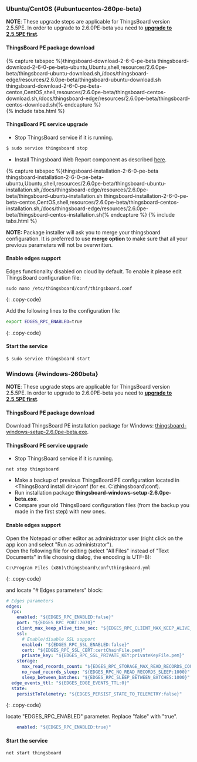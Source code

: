 ### Ubuntu/CentOS {#ubuntucentos-260pe-beta}

**NOTE**: These upgrade steps are applicable for ThingsBoard version 2.5.5PE. In order to upgrade to 2.6.0PE-beta you need to [**upgrade to 2.5.5PE first**](/docs/user-guide/install/pe/upgrade-instructions/#ubuntucentos-255).

#### ThingsBoard PE package download

{% capture tabspec %}thingsboard-download-2-6-0-pe-beta
thingsboard-download-2-6-0-pe-beta-ubuntu,Ubuntu,shell,resources/2.6.0pe-beta/thingsboard-ubuntu-download.sh,/docs/thingsboard-edge/resources/2.6.0pe-beta/thingsboard-ubuntu-download.sh
thingsboard-download-2-6-0-pe-beta-centos,CentOS,shell,resources/2.6.0pe-beta/thingsboard-centos-download.sh,/docs/thingsboard-edge/resources/2.6.0pe-beta/thingsboard-centos-download.sh{% endcapture %}  
{% include tabs.html %}

#### ThingsBoard PE service upgrade

* Stop ThingsBoard service if it is running.

```bash
$ sudo service thingsboard stop
```

* Install Thingsboard Web Report component as described [here](/docs/user-guide/install/pe/ubuntu/#step-9-install-thingsboard-webreport-component).


{% capture tabspec %}thingsboard-installation-2-6-0-pe-beta
thingsboard-installation-2-6-0-pe-beta-ubuntu,Ubuntu,shell,resources/2.6.0pe-beta/thingsboard-ubuntu-installation.sh,/docs/thingsboard-edge/resources/2.6.0pe-beta/thingsboard-ubuntu-installation.sh
thingsboard-installation-2-6-0-pe-beta-centos,CentOS,shell,resources/2.6.0pe-beta/thingsboard-centos-installation.sh,/docs/thingsboard-edge/resources/2.6.0pe-beta/thingsboard-centos-installation.sh{% endcapture %} 
{% include tabs.html %}

**NOTE:** Package installer will ask you to merge your thingsboard configuration. It is preferred to use **merge option** to make sure that all your previous parameters will not be overwritten.  

#### Enable edges support 

Edges functionality disabled on cloud by default. 
To enable it please edit ThingsBoard configuration file:

```text
sudo nano /etc/thingsboard/conf/thingsboard.conf
```
{: .copy-code}

Add the following lines to the configuration file:

```bash
export EDGES_RPC_ENABLED=true
```
{: .copy-code}

#### Start the service

```bash
$ sudo service thingsboard start
```

### Windows {#windows-260beta}

**NOTE**: These upgrade steps are applicable for ThingsBoard version 2.5.5PE. In order to upgrade to 2.6.0PE-beta you need to [**upgrade to 2.5.5PE first**](/docs/user-guide/install/pe/upgrade-instructions/#windows-255).

#### ThingsBoard PE package download

Download ThingsBoard PE installation package for Windows: [thingsboard-windows-setup-2.6.0pe-beta.exe](https://dist.thingsboard.io/thingsboard-windows-setup-2.6.0pe-beta.exe).

#### ThingsBoard PE service upgrade

* Stop ThingsBoard service if it is running.
 
```text
net stop thingsboard
```

* Make a backup of previous ThingsBoard PE configuration located in \<ThingsBoard install dir\>\conf (for ex. C:\thingsboard\conf).
* Run installation package **thingsboard-windows-setup-2.6.0pe-beta.exe**.
* Compare your old ThingsBoard configuration files (from the backup you made in the first step) with new ones.

#### Enable edges support 

Open the Notepad or other editor as administrator user (right click on the app icon and select "Run as administrator").  
Open the following file for editing (select "All Files" instead of "Text Documents" in file choosing dialog, the encoding is UTF-8):

```text 
C:\Program Files (x86)\thingsboard\conf\thingsboard.yml
``` 
{: .copy-code}


and locate "# Edges parameters" block:

```yml
# Edges parameters
edges:
  rpc:
    enabled: "${EDGES_RPC_ENABLED:false}"
    port: "${EDGES_RPC_PORT:7070}"
    client_max_keep_alive_time_sec: "${EDGES_RPC_CLIENT_MAX_KEEP_ALIVE_TIME_SEC:300}"
    ssl:
      # Enable/disable SSL support
      enabled: "${EDGES_RPC_SSL_ENABLED:false}"
      cert: "${EDGES_RPC_SSL_CERT:certChainFile.pem}"
      private_key: "${EDGES_RPC_SSL_PRIVATE_KEY:privateKeyFile.pem}"
    storage:
      max_read_records_count: "${EDGES_RPC_STORAGE_MAX_READ_RECORDS_COUNT:50}"
      no_read_records_sleep: "${EDGES_RPC_NO_READ_RECORDS_SLEEP:1000}"
      sleep_between_batches: "${EDGES_RPC_SLEEP_BETWEEN_BATCHES:1000}"
  edge_events_ttl: "${EDGES_EDGE_EVENTS_TTL:0}"
  state:
    persistToTelemetry: "${EDGES_PERSIST_STATE_TO_TELEMETRY:false}"
``` 
{: .copy-code}

locate "EDGES_RPC_ENABLED" parameter. Replace "false" with "true".

```yml
    enabled: "${EDGES_RPC_ENABLED:true}"
```

#### Start the service

```text
net start thingsboard
```